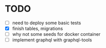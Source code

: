 # TODO

- [ ] need to deploy some basic tests
- [x] finish tables, migrations
- [ ] why not some seeds for docker container
- [ ] implement graphql with graphql-tools
